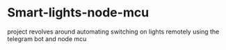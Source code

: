 # Smart-lights-node-mcu
project revolves around automating switching on lights remotely using the telegram bot and node mcu
